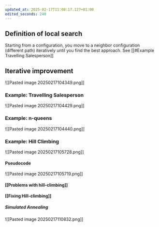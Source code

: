 ```yaml
---
updated_at: 2025-02-17T11:08:17.127+01:00
edited_seconds: 240
---
```

## Definition of local search
Starting from a configuration, you move to a neighbor configuration (different path) iteratively until you find the best approach. See [[#Example Travelling Salesperson]]

## Iterative improvement
![[Pasted image 20250217104349.png]]

### Example: Travelling Salesperson
![[Pasted image 20250217104429.png]]

### Example: n-queens
![[Pasted image 20250217104440.png]]

### Example: Hill Climbing

![[Pasted image 20250217105728.png]]


#### Pseudocode
![[Pasted image 20250217105719.png]]
#### [[Problems with hill-climbing]] 
#### [[Fixing Hill-climbing]]
##### Simulated Annealing
![[Pasted image 20250217110832.png]]
